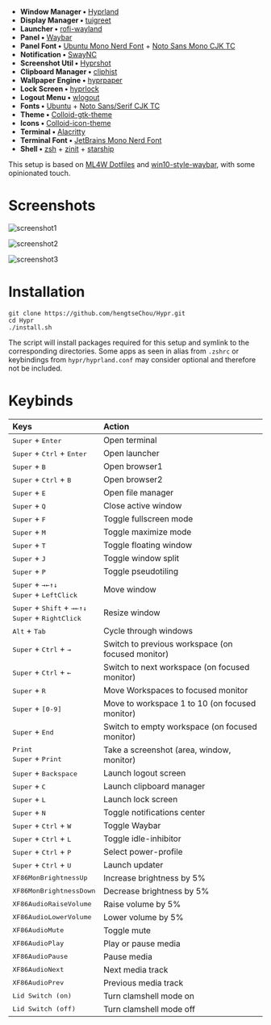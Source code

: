 - **Window Manager •** [Hyprland](https://github.com/hyprwm/Hyprland)
- **Display Manager •** [tuigreet](https://github.com/apognu/tuigreet)
- **Launcher •** [rofi-wayland](https://github.com/lbonn/rofi)
- **Panel •** [Waybar](https://github.com/Alexays/Waybar)
- **Panel Font •** [Ubuntu Mono Nerd Font](https://archlinux.org/packages/extra/any/ttf-ubuntu-mono-nerd/) + [Noto Sans Mono CJK TC](https://archlinux.org/packages/extra/any/noto-fonts-cjk/)
- **Notification •** [SwayNC](https://github.com/ErikReider/SwayNotificationCenter)
- **Screenshot Util •** [Hyprshot](https://github.com/Gustash/Hyprshot)
- **Clipboard Manager •** [cliphist](https://github.com/sentriz/cliphist)
- **Wallpaper Engine •** [hyprpaper](https://github.com/hyprwm/hyprpaper)
- **Lock Screen •** [hyprlock](https://github.com/hyprwm/hyprlock)
- **Logout Menu •** [wlogout](https://github.com/ArtsyMacaw/wlogout)
- **Fonts •** [Ubuntu](https://archlinux.org/packages/extra/any/ttf-ubuntu-font-family/) + [Noto Sans/Serif CJK TC](https://archlinux.org/packages/extra/any/noto-fonts-cjk/)
- **Theme •** [Colloid-gtk-theme](https://github.com/vinceliuice/Colloid-gtk-theme)
- **Icons •** [Colloid-icon-theme](https://github.com/vinceliuice/Colloid-icon-theme)
- **Terminal •** [Alacritty](https://github.com/alacritty/alacritty)
- **Terminal Font •** [JetBrains Mono Nerd Font](https://archlinux.org/packages/extra/any/ttf-jetbrains-mono-nerd/)
- **Shell •** [zsh](https://www.zsh.org/) + [zinit](https://github.com/zdharma-continuum/zinit) + [starship](https://github.com/starship/starship)

This setup is based on [ML4W Dotfiles](https://github.com/mylinuxforwork/dotfiles) and [win10-style-waybar](https://github.com/TheFrankyDoll/win10-style-waybar), with some opinionated touch.

# Screenshots

![screenshot1](https://i.imgur.com/PwJSEH6.png)

![screenshot2](https://i.imgur.com/nSPtbNT.png)

![screenshot3](https://i.imgur.com/3M0tmSa.png)

# Installation

```
git clone https://github.com/hengtseChou/Hypr.git
cd Hypr
./install.sh
```

The script will install packages required for this setup and symlink to the corresponding directories. Some apps as seen in alias from `.zshrc` or keybindings from `hypr/hyprland.conf` may consider optional and therefore not be included.

# Keybinds

<div align="center">

| Keys                                                                                                                                 | Action                                            |
| :----------------------------------------------------------------------------------------------------------------------------------- | :------------------------------------------------ |
| <kbd>Super</kbd> + <kbd>Enter</kbd>                                                                                                  | Open terminal                                     |
| <kbd>Super</kbd> + <kbd>Ctrl</kbd> + <kbd>Enter</kbd>                                                                                | Open launcher                                     |
| <kbd>Super</kbd> + <kbd>B</kbd>                                                                                                      | Open browser1                                     |
| <kbd>Super</kbd> + <kbd>Ctrl</kbd> + <kbd>B</kbd>                                                                                    | Open browser2                                     |
| <kbd>Super</kbd> + <kbd>E</kbd>                                                                                                      | Open file manager                                 |
| <kbd>Super</kbd> + <kbd>Q</kbd>                                                                                                      | Close active window                               |
| <kbd>Super</kbd> + <kbd>F</kbd>                                                                                                      | Toggle fullscreen mode                            |
| <kbd>Super</kbd> + <kbd>M</kbd>                                                                                                      | Toggle maximize mode                              |
| <kbd>Super</kbd> + <kbd>T</kbd>                                                                                                      | Toggle floating window                            |
| <kbd>Super</kbd> + <kbd>J</kbd>                                                                                                      | Toggle window split                               |
| <kbd>Super</kbd> + <kbd>P</kbd>                                                                                                      | Toggle pseudotiling                               |
| <kbd>Super</kbd> + <kbd>→</kbd><kbd>←</kbd><kbd>↑</kbd><kbd>↓</kbd> <br> <kbd>Super</kbd> + <kbd>LeftClick</kbd>                     | Move window                                       |
| <kbd>Super</kbd> + <kbd>Shift</kbd> + <kbd>→</kbd><kbd>←</kbd><kbd>↑</kbd><kbd>↓</kbd> <br> <kbd>Super</kbd> + <kbd>RightClick</kbd> | Resize window                                     |
| <kbd>Alt</kbd> + <kbd>Tab</kbd>                                                                                                      | Cycle through windows                             |
| <kbd>Super</kbd> + <kbd>Ctrl</kbd> + <kbd>→</kbd>                                                                                    | Switch to previous workspace (on focused monitor) |
| <kbd>Super</kbd> + <kbd>Ctrl</kbd> + <kbd>←</kbd>                                                                                    | Switch to next workspace (on focused monitor)     |
| <kbd>Super</kbd> + <kbd>R</kbd>                                                                                                      | Move Workspaces to focused monitor                |
| <kbd>Super</kbd> + <kbd>[0-9]</kbd>                                                                                                  | Move to workspace 1 to 10 (on focused monitor)    |
| <kbd>Super</kbd> + <kbd>End</kbd>                                                                                                    | Switch to empty workspace (on focused monitor)    |
| <kbd>Print</kbd> <br><kbd>Super</kbd> + <kbd>Print</kbd>                                                                             | Take a screenshot (area, window, monitor)         |
| <kbd>Super</kbd> + <kbd>Backspace</kbd>                                                                                              | Launch logout screen                              |
| <kbd>Super</kbd> + <kbd>C</kbd>                                                                                                      | Launch clipboard manager                          |
| <kbd>Super</kbd> + <kbd>L</kbd>                                                                                                      | Launch lock screen                                |
| <kbd>Super</kbd> + <kbd>N</kbd>                                                                                                      | Toggle notifications center                       |
| <kbd>Super</kbd> + <kbd>Ctrl</kbd> + <kbd>W</kbd>                                                                                                      | Toggle Waybar                                     |
| <kbd>Super</kbd> + <kbd>Ctrl</kbd> + <kbd>L</kbd>                                                                                    | Toggle idle-inhibitor                             |
| <kbd>Super</kbd> + <kbd>Ctrl</kbd> + <kbd>P</kbd>                                                                                    | Select power-profile                              |
| <kbd>Super</kbd> + <kbd>Ctrl</kbd> + <kbd>U</kbd>                                                                                    | Launch updater                                    |
| <kbd>XF86MonBrightnessUp</kbd>                                                                                                       | Increase brightness by 5%                         |
| <kbd>XF86MonBrightnessDown</kbd>                                                                                                     | Decrease brightness by 5%                         |
| <kbd>XF86AudioRaiseVolume</kbd>                                                                                                      | Raise volume by 5%                                |
| <kbd>XF86AudioLowerVolume</kbd>                                                                                                      | Lower volume by 5%                                |
| <kbd>XF86AudioMute</kbd>                                                                                                             | Toggle mute                                       |
| <kbd>XF86AudioPlay</kbd>                                                                                                             | Play or pause media                               |
| <kbd>XF86AudioPause</kbd>                                                                                                            | Pause media                                       |
| <kbd>XF86AudioNext</kbd>                                                                                                             | Next media track                                  |
| <kbd>XF86AudioPrev</kbd>                                                                                                             | Previous media track                              |
| <kbd>Lid Switch (on)</kbd>                                                                                                           | Turn clamshell mode on                            |
| <kbd>Lid Switch (off)</kbd>                                                                                                          | Turn clamshell mode off                           |

</div>

